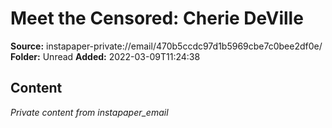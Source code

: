 # Meet the Censored: Cherie DeVille

**Source:** instapaper-private://email/470b5ccdc97d1b5969cbe7c0bee2df0e/
**Folder:** Unread
**Added:** 2022-03-09T11:24:38




## Content
*Private content from instapaper_email*
